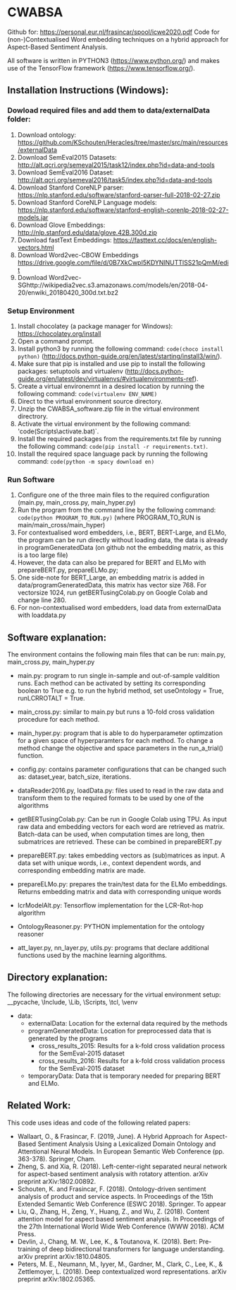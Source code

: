 # CWABSA
Github for: https://personal.eur.nl/frasincar/spool/icwe2020.pdf
Code for (non-)Contextualised Word embedding techniques on a hybrid approach for Aspect-Based Sentiment Analysis. 

All software is written in PYTHON3 (https://www.python.org/) and makes use of the TensorFlow framework (https://www.tensorflow.org/).

## Installation Instructions (Windows):
### Dowload required files and add them to data/externalData folder:
1. Download ontology: https://github.com/KSchouten/Heracles/tree/master/src/main/resources/externalData
2. Download SemEval2015 Datasets: http://alt.qcri.org/semeval2015/task12/index.php?id=data-and-tools
3. Download SemEval2016 Dataset: http://alt.qcri.org/semeval2016/task5/index.php?id=data-and-tools
4. Download Stanford CoreNLP parser: https://nlp.stanford.edu/software/stanford-parser-full-2018-02-27.zip
5. Download Stanford CoreNLP Language models: https://nlp.stanford.edu/software/stanford-english-corenlp-2018-02-27-models.jar
6. Download Glove Embeddings: http://nlp.stanford.edu/data/glove.42B.300d.zip
7. Download fastText Embeddings: https://fasttext.cc/docs/en/english-vectors.html
8. Download Word2vec-CBOW Embeddings https://drive.google.com/file/d/0B7XkCwpI5KDYNlNUTTlSS21pQmM/edit
9. Download Word2vec-SGhttp://wikipedia2vec.s3.amazonaws.com/models/en/2018-04-20/enwiki_20180420_300d.txt.bz2

### Setup Environment
1. Install chocolatey (a package manager for Windows): https://chocolatey.org/install
2. Open a command prompt.
3. Install python3 by running the following command: `code(choco install python)` (http://docs.python-guide.org/en/latest/starting/install3/win/).
4. Make sure that pip is installed and use pip to install the following packages: setuptools and virtualenv (http://docs.python-guide.org/en/latest/dev/virtualenvs/#virtualenvironments-ref).
5. Create a virtual environemnt in a desired location by running the following command: `code(virtualenv ENV_NAME)`
6. Direct to the virtual environment source directory. 
7. Unzip the CWABSA_software.zip file in the virtual environment directrory. 
8. Activate the virtual environment by the following command: 'code(Scripts\activate.bat)`.
9. Install the required packages from the requirements.txt file by running the following command: `code(pip install -r requirements.txt)`.
10. Install the required space language pack by running the following command: `code(python -m spacy download en)`

### Run Software
1. Configure one of the three main files to the required configuration (main.py, main_cross.py, main_hyper.py)
2. Run the program from the command line by the following command: `code(python PROGRAM_TO_RUN.py)` (where PROGRAM_TO_RUN is main/main_cross/main_hyper) 
3. For contextualised word embedders, i.e., BERT, BERT-Large, and ELMo, the program can be run directly without loading data, the data is already in programGeneratedData (on github not the embedding matrix, as this is a too large file)
4. However, the data can also be prepared for BERT and ELMo with prepareBERT.py, prepareELMo.py;
5. One side-note for BERT_Large, an embedding matrix is added in data/programGeneratedData, this matrix has vector size 768. For vectorsize 1024, run getBERTusingColab.py on Google Colab and change line 280.
6. For non-contextualised word embedders, load data from externalData with loaddata.py

## Software explanation:
The environment contains the following main files that can be run: main.py, main_cross.py, main_hyper.py
- main.py: program to run single in-sample and out-of-sample valdition runs. Each method can be activated by setting its corresponding boolean to True e.g. to run the hybrid method, set useOntology = True, runLCRROTALT = True.
- main_cross.py: similar to main.py but runs a 10-fold cross validation procedure for each method.
- main_hyper.py: program that is able to do hyperparameter optimzation for a given space of hyperparamters for each method. To change a method change the objective and space parameters in the run_a_trial() function.

- config.py: contains parameter configurations that can be changed such as: dataset_year, batch_size, iterations.

- dataReader2016.py, loadData.py: files used to read in the raw data and transform them to the required formats to be used by one of the algorithms

- getBERTusingColab.py: Can be run in Google Colab using TPU. As input raw data and embedding vectors for each word are retrieved as matrix.
Batch-data can be used, when computation times are long, then submatrices are retrieved. These can be combined in prepareBERT.py
- prepareBERT.py: takes embedding vectors as (sub)matrices as input. A data set with unique words, i.e., context dependent words, and corresponding embedding matrix are made. 
- prepareELMo.py: prepares the train/test data for the ELMo embeddings. Returns embedding matrix and data with corresponding unique words

- lcrModelAlt.py: Tensorflow implementation for the LCR-Rot-hop algorithm
- OntologyReasoner.py: PYTHON implementation for the ontology reasoner

- att_layer.py, nn_layer.py, utils.py: programs that declare additional functions used by the machine learning algorithms.

## Directory explanation:
The following directories are necessary for the virtual environment setup: \__pycache, \Include, \Lib, \Scripts, \tcl, \venv
- data:
	- externalData: Location for the external data required by the methods
	- programGeneratedData: Location for preprocessed data that is generated by the programs
	    - cross_results_2015: Results for a k-fold cross validation process for the SemEval-2015 dataset
        - cross_results_2016: Results for a k-fold cross validation process for the SemEval-2015 dataset
	- temporaryData: Data that is temporary needed for preparing BERT and ELMo. 

## Related Work: ##
This code uses ideas and code of the following related papers:
- Wallaart, O., & Frasincar, F. (2019, June). A Hybrid Approach for Aspect-Based Sentiment Analysis Using a Lexicalized Domain Ontology and Attentional Neural Models. In European Semantic Web Conference (pp. 363-378). Springer, Cham.
- Zheng, S. and Xia, R. (2018). Left-center-right separated neural network for aspect-based sentiment analysis with rotatory attention. arXiv preprint arXiv:1802.00892.
- Schouten, K. and Frasincar, F. (2018). Ontology-driven sentiment analysis of product and service aspects. In Proceedings of the 15th Extended Semantic Web Conference (ESWC 2018). Springer. To appear
- Liu, Q., Zhang, H., Zeng, Y., Huang, Z., and Wu, Z. (2018). Content attention model for aspect based sentiment analysis. In Proceedings of the 27th International World Wide Web Conference (WWW 2018). ACM Press.
- Devlin, J., Chang, M. W., Lee, K., & Toutanova, K. (2018). Bert: Pre-training of deep bidirectional transformers for language understanding. arXiv preprint arXiv:1810.04805.
- Peters, M. E., Neumann, M., Iyyer, M., Gardner, M., Clark, C., Lee, K., & Zettlemoyer, L. (2018). Deep contextualized word representations. arXiv preprint arXiv:1802.05365.

